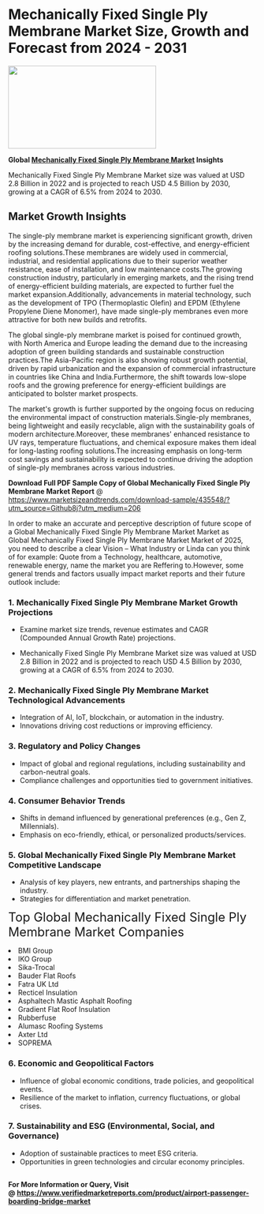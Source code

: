 <H1>Mechanically Fixed Single Ply Membrane Market Size, Growth and Forecast from 2024 - 2031</H1><img class="aligncenter size-medium wp-image-584254" src="https://thirdeyenews.in/wp-content/uploads/2024/09/Global-Market-Research-300x168.jpeg" alt="" width="300" height="168" /><p><strong>Global&nbsp;<a href="https://www.marketsizeandtrends.com/download-sample/435548/?utm_source=Github8j?utm_medium=206">Mechanically Fixed Single Ply Membrane Market</a> Insights</strong></p><p>Mechanically Fixed Single Ply Membrane Market size was valued at USD 2.8 Billion in 2022 and is projected to reach USD 4.5 Billion by 2030, growing at a CAGR of 6.5% from 2024 to 2030.</p><p><h2>Market Growth Insights</h2> <p>The single-ply membrane market is experiencing significant growth, driven by the increasing demand for durable, cost-effective, and energy-efficient roofing solutions.These membranes are widely used in commercial, industrial, and residential applications due to their superior weather resistance, ease of installation, and low maintenance costs.The growing construction industry, particularly in emerging markets, and the rising trend of energy-efficient building materials, are expected to further fuel the market expansion.Additionally, advancements in material technology, such as the development of TPO (Thermoplastic Olefin) and EPDM (Ethylene Propylene Diene Monomer), have made single-ply membranes even more attractive for both new builds and retrofits.</p> <p>The global single-ply membrane market is poised for continued growth, with North America and Europe leading the demand due to the increasing adoption of green building standards and sustainable construction practices.The Asia-Pacific region is also showing robust growth potential, driven by rapid urbanization and the expansion of commercial infrastructure in countries like China and India.Furthermore, the shift towards low-slope roofs and the growing preference for energy-efficient buildings are anticipated to bolster market prospects.</p> <p>The market's growth is further supported by the ongoing focus on reducing the environmental impact of construction materials.Single-ply membranes, being lightweight and easily recyclable, align with the sustainability goals of modern architecture.Moreover, these membranes' enhanced resistance to UV rays, temperature fluctuations, and chemical exposure makes them ideal for long-lasting roofing solutions.The increasing emphasis on long-term cost savings and sustainability is expected to continue driving the adoption of single-ply membranes across various industries.</p> <p><span class=""><strong>Download Full PDF Sample Copy of Global Mechanically Fixed Single Ply Membrane Market Report</strong> @ <a href="https://www.marketsizeandtrends.com/download-sample/435548/?utm_source=Github8j?utm_medium=206" target="_blank">https://www.marketsizeandtrends.com/download-sample/435548/?utm_source=Github8j?utm_medium=206</a></span></p><p>In order to make an accurate and perceptive description of future scope of a Global&nbsp;Mechanically Fixed Single Ply Membrane Market Market as Global&nbsp;Mechanically Fixed Single Ply Membrane Market Market of 2025, you need to describe a clear Vision &ndash; What Industry or Linda can you think of for example: Quote from a Technology, healthcare, automotive, renewable energy, name the market you are Reffering to.However, some general trends and factors usually impact market reports and their future outlook include:</p><h3>1.&nbsp;<strong>Mechanically Fixed Single Ply Membrane Market Growth Projections</strong></h3><ul><li>Examine market size trends, revenue estimates and CAGR (Compounded Annual Growth Rate) projections.</li><li><p>Mechanically Fixed Single Ply Membrane Market size was valued at USD 2.8 Billion in 2022 and is projected to reach USD 4.5 Billion by 2030, growing at a CAGR of 6.5% from 2024 to 2030.</p></li></ul><h3>2.&nbsp;<strong>Mechanically Fixed Single Ply Membrane Market Technological Advancements</strong></h3><ul><li>Integration of AI, IoT, blockchain, or automation in the industry.</li><li>Innovations driving cost reductions or improving efficiency.</li></ul><h3>3.&nbsp;<strong>Regulatory and Policy Changes</strong></h3><ul><li>Impact of global and regional regulations, including sustainability and carbon-neutral goals.</li><li>Compliance challenges and opportunities tied to government initiatives.</li></ul><h3>4.&nbsp;<strong>Consumer Behavior Trends</strong></h3><ul><li>Shifts in demand influenced by generational preferences (e.g., Gen Z, Millennials).</li><li>Emphasis on eco-friendly, ethical, or personalized products/services.</li></ul><h3>5.&nbsp;<strong>Global Mechanically Fixed Single Ply Membrane Market Competitive Landscape</strong></h3><ul><li>Analysis of key players, new entrants, and partnerships shaping the industry.</li><li>Strategies for differentiation and market penetration.</li></ul><p data-pm-slice="1 1 []"><span style="color: inherit; font-family: inherit; font-size: 25px;">Top Global Mechanically Fixed Single Ply Membrane Market Companies</span></p><div class="" data-test-id=""><p><li>BMI Group</li><li> IKO Group</li><li> Sika-Trocal</li><li> Bauder Flat Roofs</li><li> Fatra UK Ltd</li><li> Recticel Insulation</li><li> Asphaltech Mastic Asphalt Roofing</li><li> Gradient Flat Roof Insulation</li><li> Rubberfuse</li><li> Alumasc Roofing Systems</li><li> Axter Ltd</li><li> SOPREMA</li></p></div><h3>6.&nbsp;<strong>Economic and Geopolitical Factors</strong></h3><ul><li>Influence of global economic conditions, trade policies, and geopolitical events.</li><li>Resilience of the market to inflation, currency fluctuations, or global crises.</li></ul><h3>7.&nbsp;<strong>Sustainability and ESG (Environmental, Social, and Governance)</strong></h3><ul><li>Adoption of sustainable practices to meet ESG criteria.</li><li>Opportunities in green technologies and circular economy principles.</li></ul><h2><strong style="font-size: 14px;">For More Information or Query, Visit @&nbsp;</strong><a style="background-color: #ffffff; font-size: 14px;" href="https://www.marketsizeandtrends.com/report/mechanically-fixed-single-ply-membrane-market/" target="_blank">https://www.verifiedmarketreports.com/product/airport-passenger-boarding-bridge-market</a></h2>